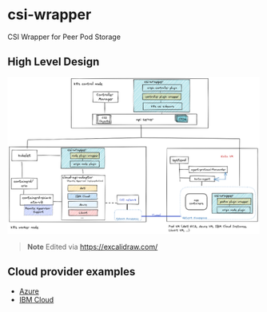 # csi-wrapper
CSI Wrapper for Peer Pod Storage

## High Level Design

![design](./images/csi-wrapper.png)

> **Note** Edited via https://excalidraw.com/

## Cloud provider examples

* [Azure](examples/azure/README.md)
* [IBM Cloud](examples/ibm/README.md)
